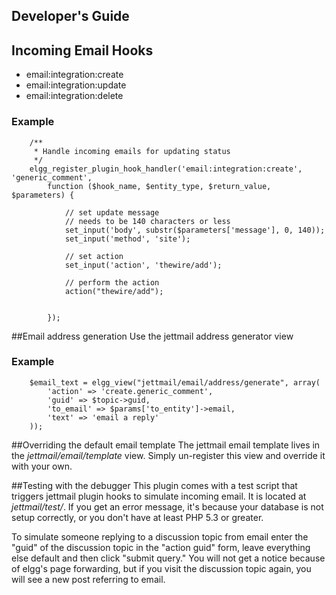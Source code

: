 Developer's Guide
-----------------

## Incoming Email Hooks

 - email:integration:create
 - email:integration:update
 - email:integration:delete

### Example

        /**
         * Handle incoming emails for updating status
         */
        elgg_register_plugin_hook_handler('email:integration:create', 'generic_comment',
            function ($hook_name, $entity_type, $return_value, $parameters) {

                // set update message
                // needs to be 140 characters or less
                set_input('body', substr($parameters['message'], 0, 140));
                set_input('method', 'site');

                // set action
                set_input('action', 'thewire/add');

                // perform the action
                action("thewire/add");


            });

##Email address generation
Use the jettmail address generator view

### Example
        $email_text = elgg_view("jettmail/email/address/generate", array(
            'action' => 'create.generic_comment',
            'guid' => $topic->guid,
            'to_email' => $params['to_entity']->email,
            'text' => 'email a reply'
        ));

##Overriding the default email template
The jettmail email template lives in the *jettmail/email/template* view. Simply un-register this view and override it with your own.

##Testing with the debugger
This plugin comes with a test script that triggers jettmail plugin hooks to simulate incoming email. It is located at *jettmail/test/*.
If you get an error message, it's because your database is not setup correctly, or you don't have at least PHP 5.3 or greater.

To simulate someone replying to a discussion topic from email enter the "guid" of the discussion topic in the "action guid" form, leave everything else default and then click "submit query."
You will not get a notice because of elgg's page forwarding, but if you visit the discussion topic again, you will see a new post referring to email.
